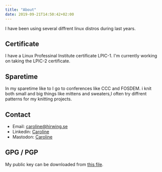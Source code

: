 ```yaml
---
title: "About"
date: 2019-09-21T14:50:42+02:00
---
```

I have been using several diffrent linux distros during last years. 

## Certificate
I have a Linux Professinal Institute certificate LPIC-1. I'm currently working on taking the LPIC-2 certificate.

## Sparetime
In my sparetime like to I go to conferences like CCC and FOSDEM.
i knit both small and big things like mittens and sweaters,I often try diffrent patterns for my knitting projects.  

## Contact
 - Email: [caroline@hirwing.se](mailto:caroline@hirwing.se)
 - Linkedin: [Caroline](https://www.linkedin.com/in/caroline-hirwing/)
 - Mastodon: [Caroline](https://chaos.social/@concate) 

## GPG / PGP
My public key can be downloaded from [this file](/E190D0BC.pub).
